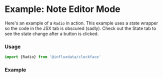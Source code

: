 # Example: Note Editor Mode

Here's an example of a `Radio` in action. This example uses a state wrapper so the code in the JSX tab is obscured (sadly). Check out the State tab to see the state change after a button is clicked.

### Usage
```jsx
import {Radio} from '@influxdata/clockface'
```

### Example
<!-- STORY -->

<!-- STORY HIDE START -->

<!-- STORY HIDE END -->

<!-- PROPS -->

